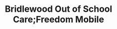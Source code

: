 ---
title: "Bridlewood Out of School Care;Freedom Mobile"
url: /calgary/bridlewood-out-of-school-care-freedom-mobile/
shop: mobile phone
---